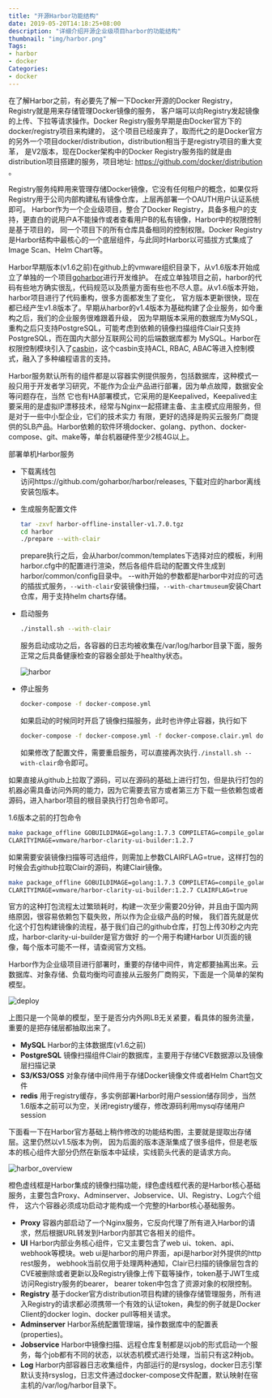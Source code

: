 ```yaml
---
title: "开源Harbor功能结构"
date: 2019-05-20T14:18:25+08:00
description: "详细介绍开源企业级项目harbor的功能结构"
thumbnail: "img/harbor.png"
Tags:
- harbor
- docker
Categories:
- docker
---
```


在了解Harbor之前，有必要先了解一下Docker开源的Docker Registry，Registry就是用来存储管理Docker镜像的服务，
客户端可以向Registry发起镜像的上传、下拉等请求操作。Docker Registry服务早期是由Docker官方下的docker/registry项目来构建的，
这个项目已经废弃了，取而代之的是Docker官方的另外一个项目docker/distribution，distribution相当于是registry项目的重大变革，
是V2版本，现在Docker架构中的Docker Registry服务指的就是由distribution项目搭建的服务，项目地址: https://github.com/docker/distribution 。

Registry服务纯粹用来管理存储Docker镜像，它没有任何租户的概念，如果仅将Registry用于公司内部构建私有镜像仓库，上层再部署一个OAUTH用户认证系统即可。
Harbor作为一个企业级项目，整合了Docker Registry，具备多租户的支持，更直白的说用户A不能操作或者查看用户B的私有镜像，Harbor中的权限控制是基于项目的，
同一个项目下的所有仓库具备相同的控制权限。Docker Registry是Harbor结构中最核心的一个底层组件，与此同时Harbor以可插拔方式集成了Image Scan、Helm Chart等。

Harbor早期版本(v1.6之前)在github上的vmware组织目录下，从v1.6版本开始成立了单独的一个项目[goharbor](https://github.com/goharbor/harbor)进行开发维护。
在成立单独项目之前，harbor的代码有些地方确实很乱，代码规范以及质量方面有些也不尽人意。从v1.6版本开始，harbor项目进行了代码重构，很多方面都发生了变化，
官方版本更新很快，现在都已经产生v1.8版本了。早期从harbor的v1.4版本为基础构建了企业服务，如今重构之后，我们的企业服务很难跟着升级，
因为早期版本采用的数据库为MySQL，重构之后只支持PostgreSQL，可能考虑到依赖的镜像扫描组件Clair只支持PostgreSQL，而在国内大部分互联网公司的后端数据库都为
MySQL。Harbor在权限控制模块引入了[casbin](https://casbin.org/)，这个casbin支持ACL, RBAC, ABAC等进入控制模式，融入了多种编程语言的支持。

Harbor服务默认所有的组件都是以容器实例提供服务，包括数据库，这种模式一般只用于开发者学习研究，不能作为企业产品进行部署，因为单点故障，数据安全等问题存在，当然
它也有HA部署模式，它采用的是Keepalived，Keepalived主要采用的是虚拟IP漂移技术，经常与Nginx一起搭建主备、主主模式应用服务，但是对于一些中小型企业，它们的技术实力
有限，更好的选择是购买云服务厂商提供的SLB产品。Harbor依赖的软件环境docker、golang、python、docker-compose、git、make等，单台机器硬件至少2核4G以上。

部署单机Harbor服务

- 下载离线包<br/>
	访问https://github.com/goharbor/harbor/releases, 下载对应的harbor离线安装包版本。
- 生成服务配置文件<br/>

	```bash
	tar -zxvf harbor-offline-installer-v1.7.0.tgz
	cd harbor
	./prepare --with-clair
	```
	
	prepare执行之后，会从harbor/common/templates下选择对应的模板，利用harbor.cfg中的配置进行渲染，然后各组件启动的配置文件生成到harbor/common/config目录中。
	--with开始的参数都是harbor中对应的可选的插拔式服务，`--with-clair`安装镜像扫描，`--with-chartmuseum`安装Chart仓库，用于支持helm charts存储。
- 启动服务<br/>
	
	```bash
	./install.sh --with-clair
	```
	
	服务启动成功之后，各容器的日志均被收集在/var/log/harbor目录下面，服务正常之后具备健康检查的容器全部处于healthy状态。
	
	![harbor](/blog/harbor_service_deploy/001.png)
	
- 停止服务<br/>
	
	```bash
	docker-compose -f docker-compose.yml
	```
	
	如果启动的时候同时开启了镜像扫描服务，此时也许停止容器，执行如下
	
	```bash
	docker-compose -f docker-compose.yml -f docker-compose.clair.yml down
	```
	
	如果修改了配置文件，需要重启服务，可以直接再次执行`./install.sh --with-clair`命令即可。
	
如果直接从github上拉取了源码，可以在源码的基础上进行打包，但是执行打包的机器必需具备访问外网的能力，因为它需要去官方或者第三方下载一些依赖包或者源码，进入harbor项目的根目录执行打包命令即可。

1.6版本之前的打包命令

```bash
make package_offline GOBUILDIMAGE=golang:1.7.3 COMPILETAG=compile_golangimage \
CLARITYIMAGE=vmware/harbor-clarity-ui-builder:1.2.7
```

如果需要安装镜像扫描等可选组件，则需加上参数CLAIRFLAG=true，这样打包的时候会去github拉取Clair的源码，构建Clair镜像。

```bash
make package_offline GOBUILDIMAGE=golang:1.7.3 COMPILETAG=compile_golangimage \
CLARITYIMAGE=vmware/harbor-clarity-ui-builder:1.2.7 CLAIRFLAG=true
```

官方的这种打包流程太过繁琐耗时，构建一次至少需要20分钟，并且由于国内网络原因，很容易依赖包下载失败，所以作为企业级产品的时候，
我们首先就是优化这个打包构建镜像的流程，基于我们自己的github仓库，打包上传30秒之内完成，harbor-clarity-ui-builder是官方做好
的一个用于构建Harbor UI页面的镜像，每个版本可能不一样，请查阅官方文档。


Harbor作为企业级项目进行部署时，重要的存储中间件，肯定都要抽离出来。云数据库、对象存储、负载均衡均可直接从云服务厂商购买，下面是一个简单的架构模型。

![deploy](/blog/harbor_service_deploy/002.jpg)

上图只是一个简单的模型，至于是否分内外网LB无关紧要，看具体的服务流量，重要的是把存储层都抽取出来了。

- **MySQL** Harbor的主体数据库(v1.6之前)
- **PostgreSQL** 镜像扫描组件Clair的数据库，主要用于存储CVE数据源以及镜像层扫描记录
- **S3/KS3/OSS** 对象存储中间件用于存储Docker镜像文件或者Helm Chart包文件
- **redis** 用于registry缓存，多实例部署Harbor时用户session储存同步，当然1.6版本之前可以为空，关闭registry缓存，修改源码利用mysql存储用户session


下面看一下在Harbor官方基础上稍作修改的功能结构图，主要就是提取出存储层。这里仍然以v1.5版本为例，
因为后面的版本逐渐集成了很多组件，但是老版本的核心组件大部分仍然在新版本中延续，实线箭头代表的是请求方向。

![harbor_overview](/blog/harbor_service_deploy/003.jpg)

橙色虚线框是Harbor集成的镜像扫描功能，绿色虚线框代表的是Harbor核心基础服务，主要包含Proxy、Adminserver、Jobservice、UI、Registry、Log六个组件，
这六个容器必须成功启动才能构成一个完整的Harbor核心基础服务。

- **Proxy** 容器内部启动了一个Nginx服务，它反向代理了所有进入Harbor的请求，然后根据URL转发到Harbor内部其它各相关的组件。
- **UI** Harbor内部业务核心组件，它又主要包含了web ui、token、api、webhook等模块。web ui是harbor的用户界面，api是harbor对外提供的http rest服务，
	webhook当前仅用于处理两种通知，Clair已扫描的镜像层包含的CVE被删除或者更新以及Registry镜像上传下载等操作，token基于JWT生成访问Registry服务的bearer，
	bearer token中包含了资源对象的权限控制。
- **Registry** 基于docker官方distribution项目构建的镜像存储管理服务，所有进入Registry的请求都必须携带一个有效的认证token，典型的例子就是Docker Client的docker login、docker pull等相关请求。
- **Adminserver** Harbor系统配置管理端，操作数据库中的配置表(properties)。 
- **Jobservice** Harbor中镜像扫描、远程仓库复制都是以job的形式启动一个服务，每个job都有不同的状态，以状态机模式进行处理，当前只有这2种job。
- **Log** Harbor内部容器日志收集组件，内部运行的是rsyslog，docker日志引擎默认支持rsyslog，日志文件通过docker-compose文件配置，默认映射在宿主机的/var/log/harbor目录下。
